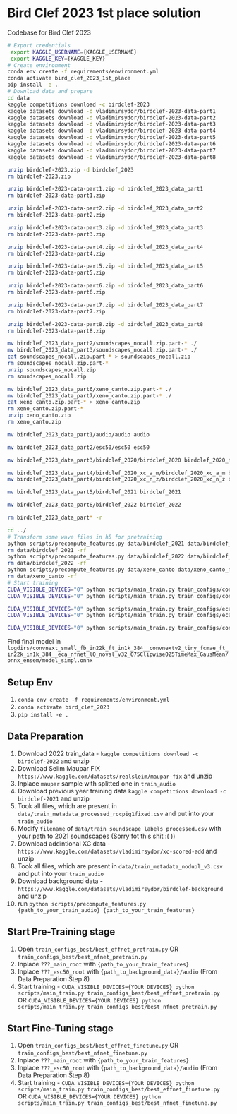 # Bird Clef 2023 1st place solution
Codebase for Bird Clef 2023

```bash
# Export credentials
 export KAGGLE_USERNAME={KAGGLE_USERNAME}
 export KAGGLE_KEY={KAGGLE_KEY}
# Create environment
conda env create -f requirements/environment.yml
conda activate bird_clef_2023_1st_place
pip install -e .
# Download data and prepare
cd data
kaggle competitions download -c birdclef-2023
kaggle datasets download -d vladimirsydor/birdclef-2023-data-part1
kaggle datasets download -d vladimirsydor/birdclef-2023-data-part2
kaggle datasets download -d vladimirsydor/birdclef-2023-data-part3
kaggle datasets download -d vladimirsydor/birdclef-2023-data-part4
kaggle datasets download -d vladimirsydor/birdclef-2023-data-part5
kaggle datasets download -d vladimirsydor/birdclef-2023-data-part6
kaggle datasets download -d vladimirsydor/birdclef-2023-data-part7
kaggle datasets download -d vladimirsydor/birdclef-2023-data-part8

unzip birdclef-2023.zip -d birdclef_2023
rm birdclef-2023.zip

unzip birdclef-2023-data-part1.zip -d birdclef_2023_data_part1
rm birdclef-2023-data-part1.zip

unzip birdclef-2023-data-part2.zip -d birdclef_2023_data_part2
rm birdclef-2023-data-part2.zip

unzip birdclef-2023-data-part3.zip -d birdclef_2023_data_part3
rm birdclef-2023-data-part3.zip

unzip birdclef-2023-data-part4.zip -d birdclef_2023_data_part4
rm birdclef-2023-data-part4.zip

unzip birdclef-2023-data-part5.zip -d birdclef_2023_data_part5
rm birdclef-2023-data-part5.zip

unzip birdclef-2023-data-part6.zip -d birdclef_2023_data_part6
rm birdclef-2023-data-part6.zip

unzip birdclef-2023-data-part7.zip -d birdclef_2023_data_part7
rm birdclef-2023-data-part7.zip

unzip birdclef-2023-data-part8.zip -d birdclef_2023_data_part8
rm birdclef-2023-data-part8.zip

mv birdclef_2023_data_part2/soundscapes_nocall.zip.part-* ./
mv birdclef_2023_data_part3/soundscapes_nocall.zip.part-* ./
cat soundscapes_nocall.zip.part-* > soundscapes_nocall.zip
rm soundscapes_nocall.zip.part-*
unzip soundscapes_nocall.zip
rm soundscapes_nocall.zip

mv birdclef_2023_data_part6/xeno_canto.zip.part-* ./
mv birdclef_2023_data_part7/xeno_canto.zip.part-* ./
cat xeno_canto.zip.part-* > xeno_canto.zip
rm xeno_canto.zip.part-*
unzip xeno_canto.zip
rm xeno_canto.zip

mv birdclef_2023_data_part1/audio/audio audio

mv birdclef_2023_data_part2/esc50/esc50 esc50

mv birdclef_2023_data_part3/birdclef_2020/birdclef_2020 birdclef_2020_features

mv birdclef_2023_data_part4/birdclef_2020_xc_a_m/birdclef_2020_xc_a_m birdclef_2020_xc_a_m_features
mv birdclef_2023_data_part4/birdclef_2020_xc_n_z/birdclef_2020_xc_n_z birdclef_2020_xc_n_z_features

mv birdclef_2023_data_part5/birdclef_2021 birdclef_2021

mv birdclef_2023_data_part8/birdclef_2022 birdclef_2022

rm birdclef_2023_data_part* -r

cd ../
# Transform some wave files in h5 for pretraining 
python scripts/precompute_features.py data/birdclef_2021 data/birdclef_2021_features
rm data/birdclef_2021 -rf
python scripts/precompute_features.py data/birdclef_2022 data/birdclef_2022_features
rm data/birdclef_2022 -rf
python scripts/precompute_features.py data/xeno_canto data/xeno_canto_features
rm data/xeno_canto -rf
# Start training
CUDA_VISIBLE_DEVICES="0" python scripts/main_train.py train_configs/convnext_small_fb_in22k_ft_in1k_384_pretrain.py --exception_handling
CUDA_VISIBLE_DEVICES="0" python scripts/main_train.py train_configs/convnext_small_fb_in22k_ft_in1k_384_tune.py --exception_handling

CUDA_VISIBLE_DEVICES="0" python scripts/main_train.py train_configs/eca_nfnet_l0_pretrain.py --exception_handling
CUDA_VISIBLE_DEVICES="0" python scripts/main_train.py train_configs/eca_nfnet_l0_tune.py --exception_handling

CUDA_VISIBLE_DEVICES="0" python scripts/main_train.py train_configs/convnextv2_tiny_fcmae_ft_in22k_in1k.py --exception_handling
```

Find final model in `logdirs/convnext_small_fb_in22k_ft_in1k_384__convnextv2_tiny_fcmae_ft_in22k_in1k_384__eca_nfnet_l0_noval_v32_075Clipwise025TimeMax_GausMean/onnx_ensem/model_simpl.onnx`

## Setup Env

1. `conda env create -f requirements/environment.yml`
2. `conda activate bird_clef_2023`
4. `pip install -e .`

## Data Preparation

1. Download 2022 train_data - `kaggle competitions download -c birdclef-2022` and unzip
2. Download Selim Maupar FIX `https://www.kaggle.com/datasets/realsleim/maupar-fix` and unzip
3. Inplace `maupar` sample with splitted one in `train_audio`
3. Download previous year training data `kaggle competitions download -c birdclef-2021` and unzip
4. Took all files, which are present in `data/train_metadata_processed_rocpig1fixed.csv` and put into your `train_audio`
5. Modify `filename` of  `data/train_soundscape_labels_processed.csv` with your path to 2021 soundscapes (Sorry fot this shit :( ))
6. Download addintional XC data - `https://www.kaggle.com/datasets/vladimirsydor/xc-scored-add` and unzip
7. Took all files, which are present in `data/train_metadata_nodupl_v3.csv` and put into your `train_audio`
8. Download background data - `https://www.kaggle.com/datasets/vladimirsydor/birdclef-background` and unzip
10. run `python scripts/precompute_features.py {path_to_your_train_audio} {path_to_your_train_features}`


## Start Pre-Training stage

1. Open `train_configs_best/best_effnet_pretrain.py` OR `train_configs_best/best_nfnet_pretrain.py`
2. Inplace `???_main_root` with `{path_to_your_train_features}`
3. Inplace `???_esc50_root` with `{path_to_background_data}/audio` (From Data Preparation Step 8)
4. Start training - `CUDA_VISIBLE_DEVICES={YOUR DEVICES} python scripts/main_train.py train_configs_best/best_effnet_pretrain.py` OR `CUDA_VISIBLE_DEVICES={YOUR DEVICES} python scripts/main_train.py train_configs_best/best_nfnet_pretrain.py`

## Start Fine-Tuning stage

1. Open `train_configs_best/best_effnet_finetune.py` OR `train_configs_best/best_nfnet_finetune.py`
2. Inplace `???_main_root` with `{path_to_your_train_features}`
3. Inplace `???_esc50_root` with `{path_to_background_data}/audio` (From Data Preparation Step 8)
4. Start training - `CUDA_VISIBLE_DEVICES={YOUR DEVICES} python scripts/main_train.py train_configs_best/best_effnet_finetune.py` OR `CUDA_VISIBLE_DEVICES={YOUR DEVICES} python scripts/main_train.py train_configs_best/best_nfnet_finetune.py`
